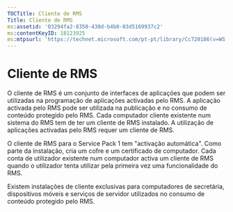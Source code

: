 ```yaml
---
TOCTitle: Cliente de RMS
Title: Cliente de RMS
ms:assetid: '03294fa2-8350-430d-b4b0-03d5169937c2'
ms:contentKeyID: 18123925
ms:mtpsurl: 'https://technet.microsoft.com/pt-pt/library/Cc720186(v=WS.10)'
---
```


Cliente de RMS
==============

O cliente de RMS é um conjunto de interfaces de aplicações que podem ser utilizadas na programação de aplicações activadas pelo RMS. A aplicação activada pelo RMS pode ser utilizada na publicação e no consumo de conteúdo protegido pelo RMS. Cada computador cliente existente num sistema do RMS tem de ter um cliente de RMS instalado. A utilização de aplicações activadas pelo RMS requer um cliente de RMS.

O cliente de RMS para o Service Pack 1 tem "activação automática". Como parte da instalação, cria um cofre e um certificado de computador. Cada conta de utilizador existente num computador activa um cliente de RMS quando o utilizador tenta utilizar pela primeira vez uma funcionalidade do RMS.

Existem instalações de cliente exclusivas para computadores de secretária, dispositivos móveis e serviços de servidor utilizados no consumo de conteúdo protegido pelo RMS.
